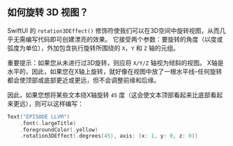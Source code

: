 如何旋转 3D 视图？
----

SwiftUI 的 `rotation3DEffect()` 修饰符使我们可以在3D空间中旋转视图，从而几乎无需编写代码即可创建漂亮的效果。 它接受两个参数：要旋转的角度（以度或弧度为单位），外加包含执行旋转所围绕的 `X`，`Y` 和 `Z` 轴的元组。

重要提示：如果您从未进行过3D旋转，则应将 `X/Y/Z` 轴视为倾斜的视图。 X轴是水平的，因此，如果您在X轴上旋转，就好像在视图中放了一根水平线–任何旋转都会使顶部或底部更近或更远，但不会调整前缘和后缘。

因此，如果您想将某些文本绕X轴旋转 `45` 度（这会使文本顶部看起来比底部看起来更远），则可以这样编写：

```swift
Text("EPISODE LLVM")
    .font(.largeTitle)
    .foregroundColor(.yellow)
    .rotation3DEffect(.degrees(45), axis: (x: 1, y: 0, z: 0))
```